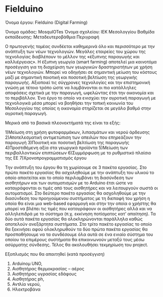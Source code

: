 # Fielduino

Όνομα έργου: Fielduino (Digital Farming)

Όνομα ομάδας: MosquIOTes
Όνομα σχολείου: ΙΕΚ Μεσολογγίου
Βαθμίδα εκπαίδευσης: Μεταδευτεροβάθμια
Περιγραφή

Ο πρωτογενής τομέας συνδέεται καθημερινά όλο και περισσότερο με την ανάπτυξη των νέων τεχνολογιών. Μεγάλες εταιρείες του χώρου της τεχνολογίας διαβλέπουν το μέλλον της «έξυπνης παραγωγής και καλλιέργειας». Η έξυπνη γεωργία (smart farming) αποτελεί μια καινοτόμα προσέγγιση για τη διαχείριση των γεωργικών δραστηριοτήτων με χρήση νέων τεχνολογιών. Μπορεί να οδηγήσει σε σημαντική μείωση του κόστους μαζί με σημαντική ποιοτική και ποσοτική βελτίωση της γεωργικής παραγωγής. Αξιοποιεί τις σύγχρονες τεχνολογίες και την επιστημονική γνώση με τέτοιο τρόπο ώστε να λαμβάνονται οι πιο κατάλληλες αποφάσεις σχετικά με την παραγωγή, ωφελώντας έτσι την οικονομία και το περιβάλλον. Ένα έργο  το οποίο να ενισχύει την αγροτική παραγωγή με τεχνολογικά μέσα μπορεί να βοηθήσει την τοπική κοινωνία του Μεσολογγίου της οποίας η οικονομία στηρίζεται σε μεγάλο βαθμό στην αγροτική παραγωγή.

Μερικά από τα βασικά πλεονεκτήματά της είναι τα εξής:

  1)Μείωση στη χρήση φυτοφαρμάκων, λιπασμάτων και νερού άρδευσης
  2)Αποτελεσματική αντιμετώπιση των απειλών που επηρεάζουν την παραγωγή
  3)Ποιοτική και ποσοτική βελτίωση της παραγωγής
  4)Προστιθέμενη αξία στα γεωργικά προϊόντα
  5)Μείωση των περιβαλλοντικών επιπτώσεων
  6)Συμμόρφωση με το ρυθμιστικό πλαίσιο της ΕΕ
  7)Χρονοπρογραμματισμός έργου

Την ανάπτυξη του έργου θα τη χωρίσουμε σε 3 πακέτα εργασίας. Στο πρώτο πακέτο εργασίας θα ασχοληθούμε με την ανάπτυξη του υλικού το οποίο απαιτείται και το οποίο περιλαμβάνει τη διασύνδεση των αισθητήρων και των αυτοματισμών με το Arduino έτσι ώστε να καταγράφονται οι τιμές από τους αισθητήρες και να λειτουργούν σωστά οι αυτοματισμοί. Στο δεύτερο πακέτο εργασίας θα ασχοληθούμε με την διασύνδεση του προηγούμενου συστήματος με τη διεπαφή του χρήση η οποία θα είναι μια web-based εφαρμογή και στην την οποία ο χρήστης θα μπορεί να βλέπει τις τιμές που καταγράφουν οι αισθητήρες αλλά και να αλληλεπιδρά με το σύστημα (π.χ. εκκίνηση ποτίσματος κατ’ απαίτηση). Τα δύο αυτά πακέτα εργασίας θα ολοκληρώνονται παράλληλα καθώς αποτελούν ανεξάρτητα συστήματα. Στο τρίτο πακέτο εργασίας το οποίο θα ξεκινήσει αφού ολοκληρωθούν τα δύο πρώτα πακέτα εργασίας θα προσπαθήσουμε να τα συνδέσουμε όλα αυτά σε ένα ενιαίο σύστημα του οποίου τα επιμέρους συστήματα θα επικοινωνούν μεταξύ τους μέσω ασύρματης σύνδεσης. Τέλος θα ακολουθήσει τεκμηρίωση του project.


Εξοπλισμός που θα απαιτηθεί (κατά προσέγγιση)

1) Arduinoμ UNO,
2) Αισθητήρας θερμοκρασίας – αέρος
3) Αισθητήρας υγρασίας εδάφους
4) Αισθητήρας ph,
5) Αντλία νερού,
6) Ηλεκτροβάνα
